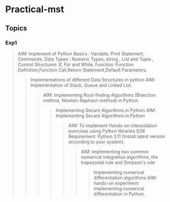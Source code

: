 # Practical-mst

## Topics 
### Exp1
> AIM: Implement of Python Basics : Variable, Print Statement, Commands, Data Types : Numeric Types, string , List and Tuple , Control Structures: If, For and While, Functios: Function Definition,Function Call,Return Statement,Default Parameters.
>> Implementations of different Data Structures in python AIM: Implementation of Stack, Queue and Linked List.
>>> AIM: Implementing Root-finding Algorithms (Bisection method, Newton-Raphson method) in Python
>>>> Implementing Secant Algorithms in Python AIM: Implementing Secant Algorithms in Python
>>>>> AIM: To implement Hands-on interpolation exercises using Python libraries S/W Requirement: Python 3.11 (Install latest version according to your system).
>>>>>> AIM: implementing two common numerical integration algorithms, the trapezoidal rule and Simpson's rule
>>>>>>> Implementing numerical differentiation algorithms AIM: hands-on experiment implementing numerical differentiation in Python.
>>>>>>>> 
